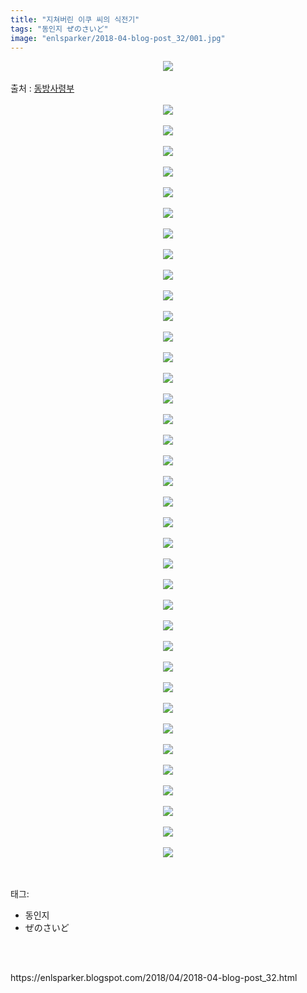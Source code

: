 ```yaml
---
title: "지쳐버린 이쿠 씨의 식전기"
tags: "동인지 ぜのさいど"
image: "enlsparker/2018-04-blog-post_32/001.jpg"
---
```

<div class="article">
<div class="post-body entry-content" id="post-body-2272572193997840520" itemprop="description articleBody">
<div class="separator" style="clear: both; text-align: center;">
<img src="{{ site.nasurl }}/enlsparker/2018-04-blog-post_32/001.jpg"/></div>
<br/>
<a name="more"></a>출처 : <a href="http://cafe.naver.com/touhouheadquarters">동방사령부</a><br/>
<br/>
<div class="separator" style="clear: both; text-align: center;">
<img src="{{ site.nasurl }}/enlsparker/2018-04-blog-post_32/002.jpg"/></div>
<br/>
<div class="separator" style="clear: both; text-align: center;">
<img src="{{ site.nasurl }}/enlsparker/2018-04-blog-post_32/003.jpg"/></div>
<br/>
<div class="separator" style="clear: both; text-align: center;">
<img src="{{ site.nasurl }}/enlsparker/2018-04-blog-post_32/004.jpg"/></div>
<br/>
<div class="separator" style="clear: both; text-align: center;">
<img src="{{ site.nasurl }}/enlsparker/2018-04-blog-post_32/005.jpg"/></div>
<br/>
<div class="separator" style="clear: both; text-align: center;">
<img src="{{ site.nasurl }}/enlsparker/2018-04-blog-post_32/006.jpg"/></div>
<br/>
<div class="separator" style="clear: both; text-align: center;">
<img src="{{ site.nasurl }}/enlsparker/2018-04-blog-post_32/007.jpg"/></div>
<br/>
<div class="separator" style="clear: both; text-align: center;">
<img src="{{ site.nasurl }}/enlsparker/2018-04-blog-post_32/008.jpg"/></div>
<br/>
<div class="separator" style="clear: both; text-align: center;">
<img src="{{ site.nasurl }}/enlsparker/2018-04-blog-post_32/009.jpg"/></div>
<br/>
<div class="separator" style="clear: both; text-align: center;">
<img src="{{ site.nasurl }}/enlsparker/2018-04-blog-post_32/010.jpg"/></div>
<br/>
<div class="separator" style="clear: both; text-align: center;">
<img src="{{ site.nasurl }}/enlsparker/2018-04-blog-post_32/011.jpg"/></div>
<br/>
<div class="separator" style="clear: both; text-align: center;">
<img src="{{ site.nasurl }}/enlsparker/2018-04-blog-post_32/012.jpg"/></div>
<br/>
<div class="separator" style="clear: both; text-align: center;">
<img src="{{ site.nasurl }}/enlsparker/2018-04-blog-post_32/013.jpg"/></div>
<br/>
<div class="separator" style="clear: both; text-align: center;">
<img src="{{ site.nasurl }}/enlsparker/2018-04-blog-post_32/014.jpg"/></div>
<br/>
<div class="separator" style="clear: both; text-align: center;">
<img src="{{ site.nasurl }}/enlsparker/2018-04-blog-post_32/015.jpg"/></div>
<br/>
<div class="separator" style="clear: both; text-align: center;">
<img src="{{ site.nasurl }}/enlsparker/2018-04-blog-post_32/016.jpg"/></div>
<br/>
<div class="separator" style="clear: both; text-align: center;">
<img src="{{ site.nasurl }}/enlsparker/2018-04-blog-post_32/017.jpg"/></div>
<br/>
<div class="separator" style="clear: both; text-align: center;">
<img src="{{ site.nasurl }}/enlsparker/2018-04-blog-post_32/018.jpg"/></div>
<br/>
<div class="separator" style="clear: both; text-align: center;">
<img src="{{ site.nasurl }}/enlsparker/2018-04-blog-post_32/019.jpg"/></div>
<br/>
<div class="separator" style="clear: both; text-align: center;">
<img src="{{ site.nasurl }}/enlsparker/2018-04-blog-post_32/020.jpg"/></div>
<br/>
<div class="separator" style="clear: both; text-align: center;">
<img src="{{ site.nasurl }}/enlsparker/2018-04-blog-post_32/021.jpg"/></div>
<br/>
<div class="separator" style="clear: both; text-align: center;">
<img src="{{ site.nasurl }}/enlsparker/2018-04-blog-post_32/022.jpg"/></div>
<br/>
<div class="separator" style="clear: both; text-align: center;">
<img src="{{ site.nasurl }}/enlsparker/2018-04-blog-post_32/023.jpg"/></div>
<br/>
<div class="separator" style="clear: both; text-align: center;">
<img src="{{ site.nasurl }}/enlsparker/2018-04-blog-post_32/024.jpg"/></div>
<br/>
<div class="separator" style="clear: both; text-align: center;">
<img src="{{ site.nasurl }}/enlsparker/2018-04-blog-post_32/025.jpg"/></div>
<br/>
<div class="separator" style="clear: both; text-align: center;">
<img src="{{ site.nasurl }}/enlsparker/2018-04-blog-post_32/026.jpg"/></div>
<br/>
<div class="separator" style="clear: both; text-align: center;">
<img src="{{ site.nasurl }}/enlsparker/2018-04-blog-post_32/027.jpg"/></div>
<br/>
<div class="separator" style="clear: both; text-align: center;">
<img src="{{ site.nasurl }}/enlsparker/2018-04-blog-post_32/028.jpg"/></div>
<br/>
<div class="separator" style="clear: both; text-align: center;">
<img src="{{ site.nasurl }}/enlsparker/2018-04-blog-post_32/029.jpg"/></div>
<br/>
<div class="separator" style="clear: both; text-align: center;">
<img src="{{ site.nasurl }}/enlsparker/2018-04-blog-post_32/030.jpg"/></div>
<br/>
<div class="separator" style="clear: both; text-align: center;">
<img src="{{ site.nasurl }}/enlsparker/2018-04-blog-post_32/031.jpg"/></div>
<br/>
<div class="separator" style="clear: both; text-align: center;">
<img src="{{ site.nasurl }}/enlsparker/2018-04-blog-post_32/032.jpg"/></div>
<br/>
<div class="separator" style="clear: both; text-align: center;">
<img src="{{ site.nasurl }}/enlsparker/2018-04-blog-post_32/033.jpg"/></div>
<br/>
<div class="separator" style="clear: both; text-align: center;">
<img src="{{ site.nasurl }}/enlsparker/2018-04-blog-post_32/034.jpg"/></div>
<br/>
<div class="separator" style="clear: both; text-align: center;">
<img src="{{ site.nasurl }}/enlsparker/2018-04-blog-post_32/035.jpg"/></div>
<br/>
<div class="separator" style="clear: both; text-align: center;">
<img src="{{ site.nasurl }}/enlsparker/2018-04-blog-post_32/036.jpg"/></div>
<br/>
<div class="separator" style="clear: both; text-align: center;">
<img src="{{ site.nasurl }}/enlsparker/2018-04-blog-post_32/037.jpg"/></div>
<br/>
<div class="separator" style="clear: both; text-align: center;">
<img src="{{ site.nasurl }}/enlsparker/2018-04-blog-post_32/038.jpg"/></div>
<br/>
<div style="clear: both;"></div>
</div></div><br/>
<div class="tagTrail">
<p>태그: </p>
<ul>
<li>동인지</li>
<li>ぜのさいど</li>
</ul>
</div><br/>

<br/>
<p id="refer">https://enlsparker.blogspot.com/2018/04/2018-04-blog-post_32.html</p>
<br/>
